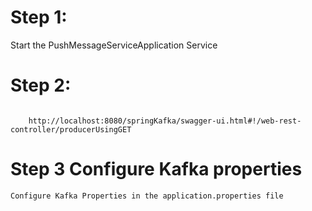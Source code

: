 # Step 1:

Start the PushMessageServiceApplication Service

# Step 2:

``` Swagger URL 

	http://localhost:8080/springKafka/swagger-ui.html#!/web-rest-controller/producerUsingGET

```

# Step 3 Configure Kafka properties 
    Configure Kafka Properties in the application.properties file
    
    


	



 